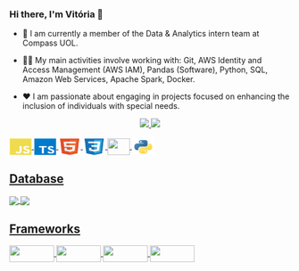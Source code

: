 ### Hi there, I'm Vitória 👋


- 🌱 I am currently a member of the Data & Analytics intern team at Compass UOL.

- 👩‍💻 My main activities involve working with: Git, AWS Identity and Access Management (AWS IAM), Pandas (Software), Python, SQL, Amazon Web Services, Apache Spark, Docker.

- ❤ I am passionate about engaging in projects focused on enhancing the inclusion of individuals with special needs.

<div align="center">
  <a href="https://github.com/vitoria-rocha">
  <img height="180em" src="https://github-readme-stats.vercel.app/api?username=vitoria-rocha&show_icons=true&theme=radical&include_all_commits=true&count_private=true"/>
  <img height="180em" src="https://github-readme-stats.vercel.app/api/top-langs/?username=vitoria-rocha&layout=compact&langs_count=7&theme=radical"/>
</div>
  <div style="display: inline_block"><br>
  <img align="center" height="30" width="40" src="https://raw.githubusercontent.com/devicons/devicon/master/icons/javascript/javascript-plain.svg">
  <img align="center" height="30" width="40" src="https://raw.githubusercontent.com/devicons/devicon/master/icons/typescript/typescript-plain.svg">
  <img align="center" height="30" width="40" src="https://raw.githubusercontent.com/devicons/devicon/master/icons/html5/html5-original.svg">
  <img align="center" height="30" width="40" src="https://raw.githubusercontent.com/devicons/devicon/master/icons/css3/css3-original.svg">
  <img align="center" height="30" width="40" src="https://angular.io/assets/images/logos/angular/angular.svg">
  <img align="center" height="30" width="40" src="https://raw.githubusercontent.com/devicons/devicon/master/icons/python/python-original.svg">
<div> 
    
  ## Database  
  <img align="center" src="https://img.shields.io/badge/PostgreSQL-316192?style=for-the-badge&logo=postgresql&logoColor=white">
  <img align="center" src="https://img.shields.io/badge/SQLite-07405E?style=for-the-badge&logo=sqlite&logoColor=white">

  ## Frameworks
  <img align="center" height="30" width="80" src="https://img.shields.io/badge/Node.js-43853D?style=for-the-badge&logo=node.js&logoColor=white">
  <img align="center" height="30" width="80" src="https://img.shields.io/badge/npm-CB3837?style=for-the-badge&logo=npm&logoColor=white">
  <img align="center" height="30" width="80" src="https://img.shields.io/badge/Yarn-2C8EBB?style=for-the-badge&logo=yarn&logoColor=white">
  <img align="center" height="30" width="80" src="https://img.shields.io/badge/Git-F05032?style=for-the-badge&logo=git&logoColor=white">


  
  

 <!-- ## Connect with me
  
  <a href="https://instagram.com/vitoria.roch4" target="_blank"><img src="https://img.shields.io/badge/-Instagram-%23E4405F?style=for-the-badge&logo=instagram&logoColor=white" target="_blank"></a>
  <a href = "mailto:vitoria.rocha1206@gmail.com"><img src="https://img.shields.io/badge/-Gmail-%23333?style=for-the-badge&logo=gmail&logoColor=white" target="_blank"></a> -->
</div>
